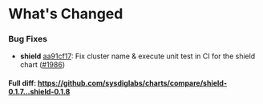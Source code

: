 # What's Changed

### Bug Fixes
- **shield** [aa91cf17](https://github.com/sysdiglabs/charts/commit/aa91cf17a79b6cc952a069106b7db1377834cd99): Fix cluster name & execute unit test in CI for the shield chart ([#1986](https://github.com/sysdiglabs/charts/issues/1986))
#### Full diff: https://github.com/sysdiglabs/charts/compare/shield-0.1.7...shield-0.1.8
